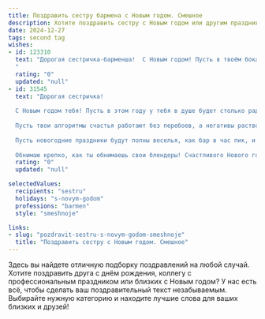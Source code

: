 ```yaml
---
title: Поздравить сестру бармена с Новым годом. Смешное
description: Хотите поздравить сестру с Новым годом или другим праздником? Наш ИИ создаст незабываемое поздравление, а вы обязательно выделитесь среди других.  
date: 2024-12-27
tags: second tag
wishes:
- id: 123310
  text: "Дорогая сестричка-барменша!  С Новым годом! Пусть в твоём бокале всегда будет шампанское, а не  разбавленная водка от нетрезвых клиентов! Желаю тебе в Новом году таких щедрых чаевых, чтобы хватило на кругосветное путешествие... или хотя бы на новый блендер!  Пусть все твои коктейли будут удачными, а жизнь – ещё удачнее!  С Новым годом!
  "
  rating: "0"
  updated: "null"
- id: 31545
  text: "Дорогая сестричка!
  
  С Новым годом тебя! Пусть в этом году у тебя в душе будет столько радости, сколько коктейлей ты смешала за весь прошедший! Желаю, чтобы жизнь твоя была наполнена яркими моментами, как шейкер фрешем!
  
  Пусть твои алгоритмы счастья работают без перебоев, а негативы растворяются, как сахар в воде! Пусть каждый день будет как идеальный шот – крепким и взрывным! Не забывай, что даже если жизнь подкинет тебе лимоны, просто добавь водки и измельчи их с хорошей шуткой!
  
  Пусть новогодние праздники будут полны веселья, как бар в час пик, и пусть все твои мечты сбываются быстрей, чем тянущийся за стаканом клиент!
  
  Обнимаю крепко, как ты обнимаешь свои блендеры! Счастливого Нового года, сестричка! 🍹✨"
  rating: "0"
  updated: "null"

selectedValues:
  recipients: "sestru"
  holidays: "s-novym-godom"
  professions: "barmen"
  style: "smeshnoje"

links:
- slug: "pozdravit-sestru-s-novym-godom-smeshnoje"
  title: "Поздравить сестру с Новым годом. Смешное"
---
```


Здесь вы найдете отличную подборку поздравлений на любой случай.
Хотите поздравить друга с днём рождения, коллегу с профессиональным праздником или близких с Новым годом? У нас есть всё, чтобы сделать ваш поздравительный текст незабываемым. Выбирайте нужную категорию и находите лучшие слова для ваших близких и друзей!
